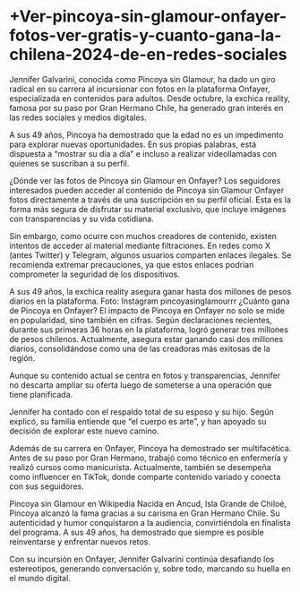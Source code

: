 # +Ver-pincoya-sin-glamour-onfayer-fotos-ver-gratis-y-cuanto-gana-la-chilena-2024-de-en-redes-sociales

Jennifer Galvarini, conocida como Pincoya sin Glamour, ha dado un giro radical en su carrera al incursionar con fotos en la plataforma Onfayer, especializada en contenidos para adultos. Desde octubre, la exchica reality, famosa por su paso por Gran Hermano Chile, ha generado gran interés en las redes sociales y medios digitales.

A sus 49 años, Pincoya ha demostrado que la edad no es un impedimento para explorar nuevas oportunidades. En sus propias palabras, está dispuesta a “mostrar su día a día” e incluso a realizar videollamadas con quienes se suscriban a su perfil.


¿Dónde ver las fotos de Pincoya sin Glamour en Onfayer?
Los seguidores interesados pueden acceder al contenido de Pincoya sin Glamour Onfayer fotos directamente a través de una suscripción en su perfil oficial. Esta es la forma más segura de disfrutar su material exclusivo, que incluye imágenes con transparencias y su vida cotidiana.

Sin embargo, como ocurre con muchos creadores de contenido, existen intentos de acceder al material mediante filtraciones. En redes como X (antes Twitter) y Telegram, algunos usuarios comparten enlaces ilegales. Se recomienda extremar precauciones, ya que estos enlaces podrían comprometer la seguridad de los dispositivos.

A sus 49 años, la exchica reality asegura ganar hasta dos millones de pesos diarios en la plataforma. Foto: Instagram pincoyasinglamourrr
¿Cuánto gana de Pincoya en Onfayer?
El impacto de Pincoya en Onfayer no solo se mide en popularidad, sino también en cifras. Según declaraciones recientes, durante sus primeras 36 horas en la plataforma, logró generar tres millones de pesos chilenos. Actualmente, asegura estar ganando casi dos millones diarios, consolidándose como una de las creadoras más exitosas de la región.

Aunque su contenido actual se centra en fotos y transparencias, Jennifer no descarta ampliar su oferta luego de someterse a una operación que tiene planificada.



Jennifer ha contado con el respaldo total de su esposo y su hijo. Según explicó, su familia entiende que “el cuerpo es arte”, y han apoyado su decisión de explorar este nuevo camino.

Además de su carrera en Onfayer, Pincoya ha demostrado ser multifacética. Antes de su paso por Gran Hermano, trabajó como técnico en enfermería y realizó cursos como manicurista. Actualmente, también se desempeña como influencer en TikTok, donde comparte contenido variado y conecta con sus seguidores.

Pincoya sin Glamour en Wikipedia
Nacida en Ancud, Isla Grande de Chiloé, Pincoya alcanzó la fama gracias a su carisma en Gran Hermano Chile. Su autenticidad y humor conquistaron a la audiencia, convirtiéndola en finalista del programa. A sus 49 años, ha demostrado que siempre es posible reinventarse y enfrentar nuevos retos.

Con su incursión en Onfayer, Jennifer Galvarini continúa desafiando los estereotipos, generando conversación y, sobre todo, marcando su huella en el mundo digital.
